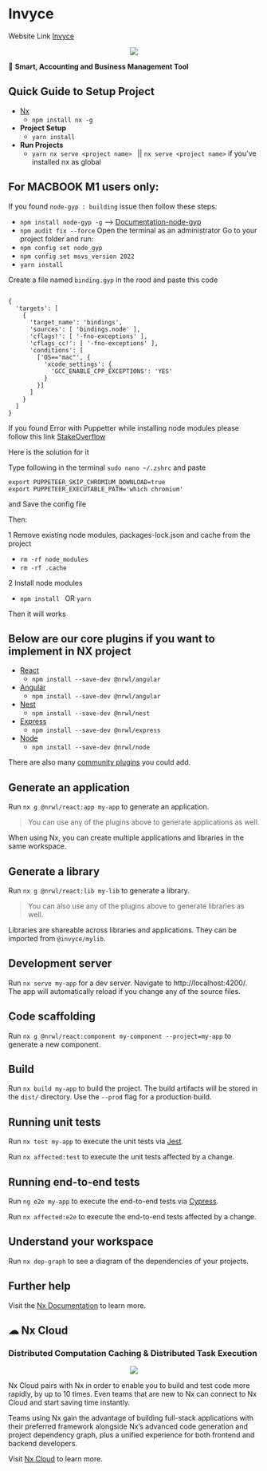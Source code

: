 # Invyce

Website Link [Invyce](https://invyce.com/)

<p style="text-align: center;"><img src="https://invyce.com/wp-content/uploads/2021/06/fb-invyce.jpg" ></p>

🔎 **Smart, Accounting and Business Management Tool**

## Quick Guide to Setup Project


- [Nx](https://nx.dev/getting-started/nx-setup)
  - `npm install nx -g`
- **Project Setup**
  - `yarn install`
- **Run Projects**
  - `yarn nx serve <project name> ` || `nx serve <project name>` if you've installed nx as global

## For MACBOOK M1 users only:
 
 If you found `node-gyp : building` issue then follow these steps:

- `npm install node-gyp -g`  --> [Documentation-node-gyp](https://www.npmjs.com/package/node-gyp)
- `npm audit fix --force`
  Open the terminal as an administrator
  Go to your project folder and run:
- `npm config set node_gyp`
- `npm config set msvs_version 2022`
- `yarn install`

Create a file named `binding.gyp` in the rood and paste this code

```

{
  'targets': [
    {
      'target_name': 'bindings',
      'sources': [ 'bindings.node' ],
      'cflags!': [ '-fno-exceptions' ], 
      'cflags_cc!': [ '-fno-exceptions' ],
      'conditions': [
        ['OS=="mac"', {
          'xcode_settings': {
            'GCC_ENABLE_CPP_EXCEPTIONS': 'YES'
          }
        }]
      ]
    }
  ]
}

```

If you found Error with Puppetter while installing node modules please follow this link [StakeOverflow](https://stackoverflow.com/questions/65928783/puppeteer5-5-0-install-node-install-js-on-m1)

Here is the solution for it

Type following in the terminal `sudo nano ~/.zshrc` and paste
```
export PUPPETEER_SKIP_CHROMIUM_DOWNLOAD=true
export PUPPETEER_EXECUTABLE_PATH='which chromium'

``` 
and Save the config file

Then:

1 Remove existing node modules, packages-lock.json and cache from the project
  - `rm -rf node_modules`
  - `rm -rf .cache`
  
2 Install node modules
  - `npm install `  OR `yarn`
   
  Then it will works


## Below are our core plugins if you want to implement in NX project

- [React](https://reactjs.org)
  - `npm install --save-dev @nrwl/angular`
- [Angular](https://angular.io)
  - `npm install --save-dev @nrwl/angular`
- [Nest](https://nestjs.com)
  - `npm install --save-dev @nrwl/nest`
- [Express](https://expressjs.com)
  - `npm install --save-dev @nrwl/express`
- [Node](https://nodejs.org)
  - `npm install --save-dev @nrwl/node`

There are also many [community plugins](https://nx.dev/community) you could add.

## Generate an application 

Run `nx g @nrwl/react:app my-app` to generate an application.

> You can use any of the plugins above to generate applications as well.

When using Nx, you can create multiple applications and libraries in the same workspace.

## Generate a library

Run `nx g @nrwl/react:lib my-lib` to generate a library.

> You can also use any of the plugins above to generate libraries as well.

Libraries are shareable across libraries and applications. They can be imported from `@invyce/mylib`.

## Development server

Run `nx serve my-app` for a dev server. Navigate to http://localhost:4200/. The app will automatically reload if you change any of the source files.

## Code scaffolding

Run `nx g @nrwl/react:component my-component --project=my-app` to generate a new component.

## Build

Run `nx build my-app` to build the project. The build artifacts will be stored in the `dist/` directory. Use the `--prod` flag for a production build.

## Running unit tests

Run `nx test my-app` to execute the unit tests via [Jest](https://jestjs.io).

Run `nx affected:test` to execute the unit tests affected by a change.

## Running end-to-end tests

Run `ng e2e my-app` to execute the end-to-end tests via [Cypress](https://www.cypress.io).

Run `nx affected:e2e` to execute the end-to-end tests affected by a change.

## Understand your workspace

Run `nx dep-graph` to see a diagram of the dependencies of your projects.

## Further help

Visit the [Nx Documentation](https://nx.dev) to learn more.

## ☁ Nx Cloud

### Distributed Computation Caching & Distributed Task Execution

<p style="text-align: center;"><img src="https://raw.githubusercontent.com/nrwl/nx/master/images/nx-cloud-card.png"></p>

Nx Cloud pairs with Nx in order to enable you to build and test code more rapidly, by up to 10 times. Even teams that are new to Nx can connect to Nx Cloud and start saving time instantly.

Teams using Nx gain the advantage of building full-stack applications with their preferred framework alongside Nx’s advanced code generation and project dependency graph, plus a unified experience for both frontend and backend developers.

Visit [Nx Cloud](https://nx.app/) to learn more.
